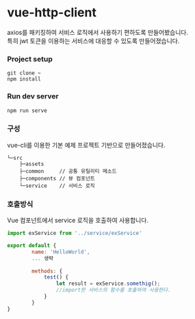 # vue-http-client
axios를 패키징하여 서비스 로직에서 사용하기 편하도록 만들어봤습니다.\
특히 jwt 토큰을 이용하는 서비스에 대응할 수 있도록 만들어졌습니다.
### Project setup
```
git clone ~
npm install
```

### Run dev server
```
npm run serve
```

### 구성
vue-cli를 이용한 기본 예제 프로젝트 기반으로 만들어졌습니다.
```
└─src
    ├─assets
    ├─common     // 공통 유틸리티 메소드
    ├─components // 뷰 컴포넌트
    └─service    // 서비스 로직
```

### 호출방식
Vue 컴포넌트에서 service 로직을 호출하여 사용합니다.
```javascript
import exService from '../service/exService'

export default {
        name: 'HelloWorld',
        ... 생략
        
        methods: {
            test() {
                let result = exService.somethig();
                //import한 서비스의 함수를 호출하여 사용한다.
            }
        }
}
```





